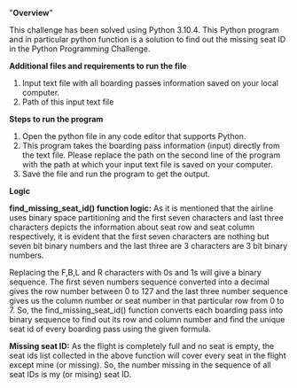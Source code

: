 "******Overview******"

This challenge has been solved using Python 3.10.4. This Python program and in particular python function is a solution to find out the missing seat ID in the Python Programming Challenge.

******Additional files and requirements to run the file******

1. Input text file with all boarding passes information saved on your local computer.
2. Path of this input text file

******Steps to run the program******

1. Open the python file in any code editor that supports Python.
2. This program takes the boarding pass information (input) directly from the text file. Please replace the path on the second line of the program with the path at which your input text file is saved on your computer.
3. Save the file and run the program to get the output.


******Logic******

**find_missing_seat_id() function logic:**
As it is mentioned that the airline uses binary space partitioning and the first seven characters and last three characters depicts the information about seat row and seat column respectively, it is evident that the first seven characters are nothing but seven bit binary numbers and the last three are 3 characters are 3 bit binary numbers.

Replacing the F,B,L and R characters with 0s and 1s will give a binary sequence. The first seven numbers sequence converted into a decimal gives the row number between 0 to 127 and the last three number sequence gives us the column number or seat number in that particular row from 0 to 7.
So, the find_missing_seat_id() function converts each boarding pass into binary sequence to find out its row and column number and find the unique seat id of every boarding pass using the given formula.

**Missing seat ID:**
As the flight is completely full and no seat is empty, the seat ids list collected in the above function will cover every seat in the flight except mine (or missing). So, the number missing in the sequence of all seat IDs is my (or mising) seat ID.


